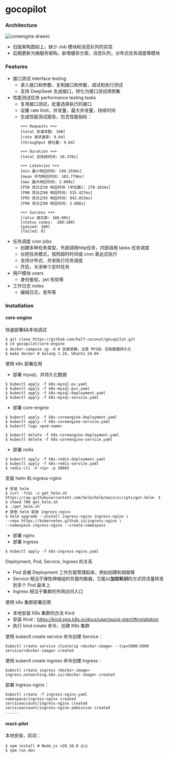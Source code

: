 # gocopilot

### Architecture

![coreengine drawio](https://github.com/user-attachments/assets/b12b1ac1-a31a-418b-8095-ef353373f883)

- 旧版架构图如上，缺少 Job 模块和消息队列的实现
- 后期更新为微服务架构，新增缓存方案，消息队列，分布式任务调度等模块

### Features

- 接口测试 interface testing
    - 录入接口和参数，复制接口和参数，调试和执行测试
    - 支持 DeepSeek 生成接口，转化为接口测试用例集
- 性能测试任务 performance testing tasks
    - 复用接口测试，批量选择执行的接口
    - 设置 rate limit，并发量，最大并发量，持续时间
    - 生成性能测试报告，包含性能指标：
      ```shell
      +++ Requests +++
      [total 总请求数: 100]
      [rate 请求速率: 9.64]
      [throughput 吞吐量: 9.64]
        
      +++ Duration +++
      [total 总持续时间: 10.378s]
        
      +++ Latencies +++
      [min 最小响应时间: 249.259ms]
      [mean 平均响应时间: 103.779ms]
      [max 最大响应时间: 2.008s]
      [P50 百分之50 响应时间 (中位数): 270.165ms]
      [P90 百分之90 响应时间: 515.427ms]
      [P95 百分之95 响应时间: 942.023ms]
      [P99 百分之99 响应时间: 2.008s]
        
      +++ Success +++
      [ratio 成功率: 100.00%]
      [status codes:  200:100]
      [passed: 100]
      [failed: 0]
      ```
- 任务调度 cron jobs
    - 创建多种任务类型，外部调用http任务，内部调用 tasks 任务调度
    - 长短任务模式，按照超时时间或 cron 表达式执行
    - 支持分布式、并发执行任务调度
    - 开启，关闭单个定时任务
- 用户模块 users
    - 身份鉴权，jwt 校验等
- 工作日志 notes
    - 编辑日志，发布等

### Installation

#### core-engine

快速部署&&本地调试

```shell
$ git clone https://github.com/half-coconut/gocopilot.git
$ cd gocopilot/core-engine
$ docker-compose up -d # 安装依赖，注意 MYSQL 没有数据持久化
$ make docker # Golang 1.24, Ubuntu 24.04
```

使用 k8s 部署应用

- 部署 mysql，并持久化数据

```shell
$ kubectl apply -f k8s-mysql-pv.yaml
$ kubectl apply -f k8s-mysql-pvc.yaml
$ kubectl apply -f k8s-mysql-deployment.yaml
$ kubectl apply -f k8s-mysql-service.yaml
```

- 部署 core-engine

```shell
$ kubectl apply -f k8s-coreengine-deployment.yaml
$ kubectl apply -f k8s-coreengine-service.yaml
$ kubectl logs <pod-name> 

$ kubectl delete -f k8s-coreengine-deployment.yaml
$ kubectl delete -f k8s-coreengine-service.yaml
```

- 部署 redis

```shell
$ kubectl apply -f k8s-redis-deployment.yaml
$ kubectl apply -f k8s-redis-service.yaml
$ redis-cli -h <ip> -p 30003
```

安装 helm 和 ingress-nginx

```shell
# 安装 helm
$ curl -fsSL -o get_helm.sh https://raw.githubusercontent.com/helm/helm/main/scripts/get-helm- 3
$ chmod 700 get_helm.sh
$ ./get_helm.sh
# 使用 helm 安装 ingress-nginx
$ helm upgrade --install ingress-nginx ingress-nginx \
--repo https://kubernetes.github.io/ingress-nginx \
--namespace ingress-nginx --create-namespace
```

- 部署 nginx
- 部署 ingress

```shell
$ kubectl apply -f k8s-ingress-nginx.yaml
```

Deployment, Pod, Service, Ingress 的关系

- Pod 会被 Deployment 工作负载管理起来，例如创建和销毁等
- Service 相当于弹性伸缩组的负载均衡器，它能以**加权轮训**的方式将流量转发到多个 Pod 副本上
- Ingress 相当于集群的外网访问入口

使用 k8s 集群部署应用

- 本地安装 K8s 集群的办法 Kind
- 安装 Kind：https://kind.sigs.k8s.io/docs/user/quick-start/#installation
- 执行 kind create 命令，创建 K8s 集群

使用 kubectl create service 命令创建 Service：

```shell
kubectl create service clusterip <docker-image> --tcp=5000:5000
service/<docker-image> created
```

使用 kubectl create ingress 命令创建 Ingress：

```shell
kubectl create ingress <docker-image> 
ingress.networking.k8s.io/<docker-image> created
```

部署 Ingress-nginx：

```shell
kubectl create -f ingress-nginx.yaml
namespace/ingress-nginx created
serviceaccount/ingress-nginx created
serviceaccount/ingress-nginx-admission created
......
```

#### react-pilot

本地安装，启动：

```shell
$ npm install # Node.js v20.10.0 以上
$ npm run dev
```
